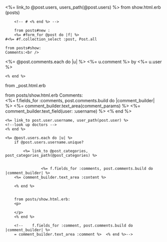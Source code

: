 <%= link_to @post.users, users_path(@post.users) %> from show.html.erb (posts)
<!-- 
		<% Category.all.each do |c| %>
		<p>
			<label for="category_id_<%= c.id %>"><%= c.name %></label>
			<input type="checkbox" name="post[category_ids][]" value="<%= c.id %>" id="category_id_<%= c.id %>">
		</p> -->
		<!-- # <% end %> -->

		from posts#new : 
		<%= #form_for @post do |f| %>
	#<%= #f.collection_select :post, Post.all 

	from posts#show:
	Comments:<br />

<%= @post.comments.each do |u| %>
	<%= u.comment %> by <%= u.user %>

	<% end %>

from _post.html.erb
	<!--# <%= comment.content %>
    # <%= user.username %> -->


from posts/show.html.erb
Comments: <br />
	<%= f.fields_for :comments, post.comments.build do |comment_builder| %>
		<%= comment_builder.text_area(comment_params) %>
		<%= comment_builder.text_field(user: :username) %>
	<% end %>


	<%= link_to post.user.username, user_path(post.user) %> 
	<!--look up doctors -->
	<% end %>

	<%= @post.users.each do |u| %>
		if @post.users.username.unique? 

			<%= link_to @post_categories, post_categories_path(@post_categories) %>


					<%= f.fields_for :comments, post.comments.build do |comment_builder| %>
  		<%= comment_builder.text_area :content %>

  		<% end %>


  		from posts/show.html.erb:
  		<p>
  			
  		</p>
  		<% end %>	

  		<!--	f.fields_for :comment, post.comments.build do |comment_builder| %>
  		= comment_builder.text_area :comment %>  <% end %>-->

